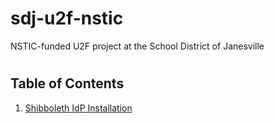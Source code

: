 # sdj-u2f-nstic
NSTIC-funded U2F project at the School District of Janesville
#
## Table of Contents

1. [Shibboleth IdP Installation](#shibboleth-idp-installation)
